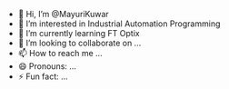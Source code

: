 - 👋 Hi, I’m @MayuriKuwar
- 👀 I’m interested in Industrial Automation Programming
- 🌱 I’m currently learning FT Optix
- 💞️ I’m looking to collaborate on ...
- 📫 How to reach me ...
- 😄 Pronouns: ...
- ⚡ Fun fact: ...

<!---
MayuriKuwar/MayuriKuwar is a ✨ special ✨ repository because its `README.md` (this file) appears on your GitHub profile.
You can click the Preview link to take a look at your changes.
--->
